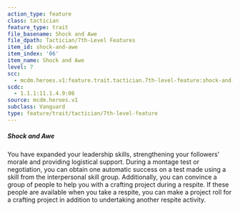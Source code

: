 ```yaml
---
action_type: feature
class: tactician
feature_type: trait
file_basename: Shock and Awe
file_dpath: Tactician/7th-Level Features
item_id: shock-and-awe
item_index: '06'
item_name: Shock and Awe
level: 7
scc:
  - mcdm.heroes.v1:feature.trait.tactician.7th-level-feature:shock-and-awe
scdc:
  - 1.1.1:11.1.4.9:06
source: mcdm.heroes.v1
subclass: Vanguard
type: feature/trait/tactician/7th-level-feature
---
```


##### Shock and Awe

You have expanded your leadership skills, strengthening your followers' morale and providing logistical support. During a montage test or negotiation, you can obtain one automatic success on a test made using a skill from the interpersonal skill group. Additionally, you can convince a group of people to help you with a crafting project during a respite. If these people are available when you take a respite, you can make a project roll for a crafting project in addition to undertaking another respite activity.
